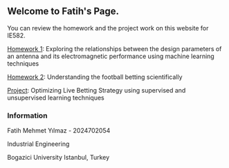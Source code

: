## Welcome to Fatih's Page.

You can review the homework and the project work on this website for IE582.

[Homework 1](files\Homework1.html): Exploring the relationships between the design parameters of an antenna and its electromagnetic performance using machine learning techniques


[Homework 2](files\Homework2.html): Understanding the football betting scientifically


[Project](files\Project.pdf): Optimizing Live Betting Strategy using supervised and unsupervised learning techniques

### Information

Fatih Mehmet Yılmaz - 2024702054

Industrial Engineering

Bogazici University 
Istanbul, Turkey